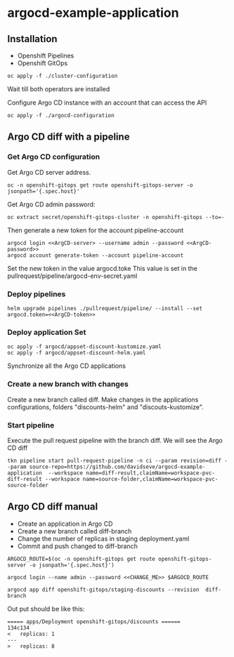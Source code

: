 # argocd-example-application

## Installation
- Openshift Pipelines
- Openshift GitOps

```
oc apply -f ./cluster-configuration
```
Wait till both operators are installed

Configure Argo CD instance with an account that can access the API

```
oc apply -f ./argocd-configuration
```

## Argo CD diff with a pipeline

### Get Argo CD configuration
Get Argo CD server address.
```
oc -n openshift-gitops get route openshift-gitops-server -o jsonpath='{.spec.host}'
```

Get Argo CD admin password:
```
oc extract secret/openshift-gitops-cluster -n openshift-gitops --to=-
```

Then generate a new token for the account pipeline-account
```
argocd login <<ArgCD-server> --username admin --password <<ArgCD-password>>
argocd account generate-token --account pipeline-account
```

Set the new token in the value argocd.toke
This value is set in the pullrequest/pipeline/argocd-env-secret.yaml

### Deploy pipelines

```
helm upgrade pipelines ./pullrequest/pipeline/ --install --set argocd.token=<<ArgCD-token>>
```

### Deploy application Set

```
oc apply -f argocd/appset-discount-kustomize.yaml
oc apply -f argocd/appset-discount-helm.yaml
```

Synchronize all the Argo CD applications

### Create a new branch with changes

Create a new branch called diff.
Make changes in the applications configurations, folders "discounts-helm" and "discouts-kustomize".

### Start pipeline

Execute the pull request pipeline with the branch diff. We will see the Argo CD diff

```
tkn pipeline start pull-request-pipeline -n ci --param revision=diff --param source-repo=https://github.com/davidseve/argocd-example-application  --workspace name=diff-result,claimName=workspace-pvc-diff-result --workspace name=source-folder,claimName=workspace-pvc-source-folder
```
## Argo CD diff manual

- Create an application in Argo CD
- Create a new branch called diff-branch
- Change the number of replicas in staging deployment.yaml
- Commit and push changed to diff-branch

```
ARGOCD_ROUTE=$(oc -n openshift-gitops get route openshift-gitops-server -o jsonpath='{.spec.host}')

argocd login --name admin --password <<CHANGE_ME>> $ARGOCD_ROUTE

argocd app diff openshift-gitops/staging-discounts --revision  diff-branch
```

Out put should be like this:

```
===== apps/Deployment openshift-gitops/discounts ======
134c134
<   replicas: 1
---
>   replicas: 8
```

